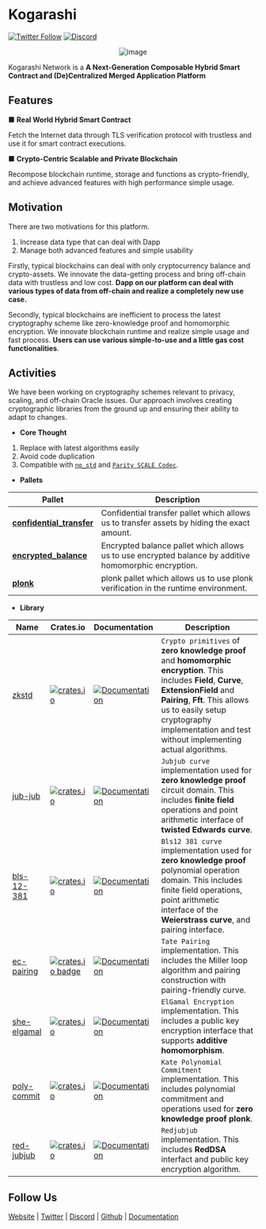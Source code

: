 # Kogarashi
[![Twitter Follow](https://img.shields.io/twitter/follow/KogarashiCrypto?label=Follow&style=social)](https://twitter.com/intent/follow?screen_name=KogarashiCrypto) [![Discord](https://dcbadge.vercel.app/api/server/g3q7tsHKTd?style=social&compact=true)](https://discord.gg/g3q7tsHKTd)

<div align="center">
    <img alt="image" src="https://github.com/KogarashiNetwork/Kogarashi/assets/39494661/5a40d34b-8501-4fe4-a59e-2d097bde154d">
</div>

Kogarashi Network is a **A Next-Generation Composable Hybrid Smart Contract and (De)Centralized Merged Application Platform**

## Features

■ **Real World Hybrid Smart Contract**

Fetch the Internet data through TLS verification protocol with trustless and use it for smart contract executions.

■ **Crypto-Centric Scalable and Private Blockchain**

Recompose blockchain runtime, storage and functions as crypto-friendly, and achieve advanced features with high performance simple usage.

## Motivation

There are two motivations for this platform.

1. Increase data type that can deal with Dapp
2. Manage both advanced features and simple usability

Firstly, typical blockchains can deal with only cryptocurrency balance and crypto-assets. We innovate the data-getting process and bring off-chain data with trustless and low cost. **Dapp on our platform can deal with various types of data from off-chain and realize a completely new use case.**

Secondly, typical blockchains are inefficient to process the latest cryptography scheme like zero-knowledge proof and homomorphic encryption. We innovate blockchain runtime and realize simple usage and fast process. **Users can use various simple-to-use and a little gas cost functionalities**.

## Activities

We have been working on cryptography schemes relevant to privacy, scaling, and off-chain Oracle issues. Our approach involves creating cryptographic libraries from the ground up and ensuring their ability to adapt to changes.

- **Core Thought**

1. Replace with latest algorithms easily
2. Avoid code duplication
3. Compatible with [`no_std`](https://docs.rust-embedded.org/book/intro/no-std.html#a-no_std-rust-environment) and [`Parity SCALE Codec`](https://github.com/paritytech/parity-scale-codec).

- **Pallets**

|Pallet|Description|
|---|---|
|[**confidential_transfer**](https://github.com/KogarashiNetwork/Kogarashi/tree/master/pallets/confidential_transfer)|Confidential transfer pallet which allows us to transfer assets by hiding the exact amount.|
|[**encrypted_balance**](https://github.com/KogarashiNetwork/Kogarashi/tree/master/pallets/encrypted_balance)|Encrypted balance pallet which allows us to use encrypted balance by additive homomorphic encryption.|
|[**plonk**](https://github.com/KogarashiNetwork/Kogarashi/tree/master/pallets/plonk)|plonk pallet which allows us to use plonk verification in the runtime environment.|

- **Library**

| Name        | Crates.io | Documentation | Description |
|-------------|-----------|-----------|-----------|
| [zkstd](https://github.com/KogarashiNetwork/zkstd) | [![crates.io](https://img.shields.io/crates/v/zkstd.svg)](https://crates.io/crates/zkstd) | [![Documentation](https://docs.rs/zkstd/badge.svg)](https://docs.rs/zkstd) | `Crypto primitives` of **zero knowledge proof** and **homomorphic encryption**. This includes **Field**, **Curve**, **ExtensionField** and **Pairing**, **Fft**. This allows us to easily setup cryptography implementation and test without implementing actual algorithms.
| [jub-jub](https://github.com/KogarashiNetwork/jubjub) | [![crates.io](https://img.shields.io/crates/v/jub-jub.svg)](https://crates.io/crates/jub-jub) | [![Documentation](https://docs.rs/jub-jub/badge.svg)](https://docs.rs/jub-jub) |`Jubjub curve` implementation used for **zero knowledge proof** circuit domain. This includes **finite field** operations and point arithmetic interface of **twisted Edwards curve**.
| [bls-12-381](https://github.com/KogarashiNetwork/bls12_381) |  [![crates.io](https://img.shields.io/crates/v/bls-12-381.svg)](https://crates.io/crates/bls-12-381) | [![Documentation](https://docs.rs/bls-12-381/badge.svg)](https://docs.rs/bls-12-381) |`Bls12 381 curve` implementation used for **zero knowledge proof** polynomial operation domain. This includes finite field operations, point arithmetic interface of the **Weierstrass curve**, and pairing interface.
| [ec-pairing](https://github.com/KogarashiNetwork/pairing) | [![crates.io badge](https://img.shields.io/crates/v/ec-pairing.svg)](https://crates.io/crates/ec-pairing) | [![Documentation](https://docs.rs/ec-pairing/badge.svg)](https://docs.rs/ec-pairing) |`Tate Pairing` implementation. This includes the Miller loop algorithm and pairing construction with pairing-friendly curve.
| [she-elgamal](https://github.com/KogarashiNetwork/elgamal) | [![crates.io](https://img.shields.io/crates/v/she-elgamal.svg)](https://crates.io/crates/she-elgamal) | [![Documentation](https://docs.rs/she-elgamal/badge.svg)](https://docs.rs/she-elgamal) | `ElGamal Encryption` implementation. This includes a public key encryption interface that supports **additive homomorphism**.
| [poly-commit](https://github.com/KogarashiNetwork/polynomial) | [![crates.io](https://img.shields.io/crates/v/poly-commit.svg)](https://crates.io/crates/poly-commit) | [![Documentation](https://docs.rs/poly-commit/badge.svg)](https://docs.rs/poly-commit) | `Kate Polynomial Commitment` implementation. This includes polynomial commitment and operations used for **zero knowledge proof plonk**.
| [red-jubjub](https://github.com/KogarashiNetwork/redjubjub) | [![crates.io](https://img.shields.io/crates/v/red-jubjub.svg)](https://crates.io/crates/red-jubjub) | [![Documentation](https://docs.rs/red-jubjub/badge.svg)](https://docs.rs/red-jubjub) | `Redjubjub` implementation. This includes **RedDSA** interfact and public key encryption algorithm.

## Follow Us

[Website](https://kogarashi-network.com/) | [Twitter](https://twitter.com/KogarashiCrypto) | [Discord](https://discord.gg/g3q7tsHKTd) | [Github](https://github.com/KogarashiNetwork) | [Documentation](https://kogarashinetwork.github.io/Kogarashi/)
